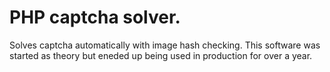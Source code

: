 # PHP captcha solver.
Solves captcha automatically with image hash checking. This software was started as theory but eneded up being used in production for over a year. 
